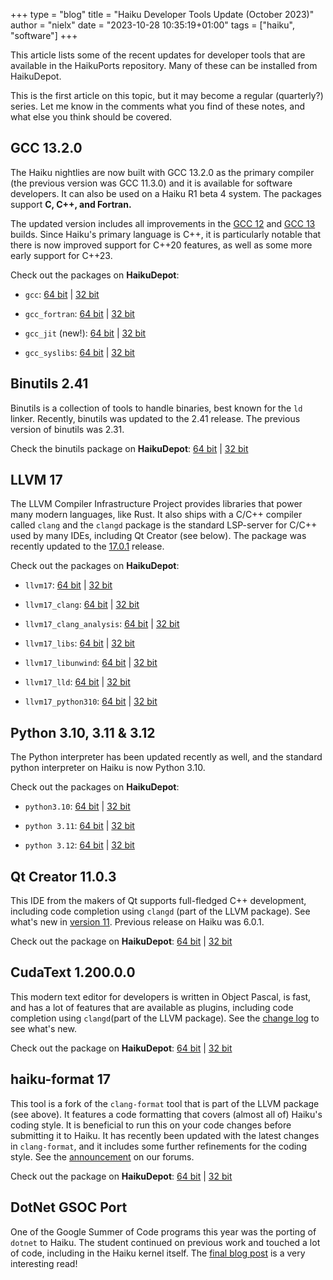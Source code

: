+++
type = "blog"
title = "Haiku Developer Tools Update (October 2023)"
author = "nielx"
date = "2023-10-28 10:35:19+01:00"
tags = ["haiku", "software"]
+++

This article lists some of the recent updates for developer tools that are available in the HaikuPorts repository. Many of these can be installed from HaikuDepot.

This is the first article on this topic, but it may become a regular (quarterly?) series. Let me know in the comments what you find of these notes, and what else you think should be covered.

<!--more-->

## GCC 13.2.0

The Haiku nightlies are now built with GCC 13.2.0 as the primary compiler (the previous version was GCC 11.3.0) and it is available for software developers. It can also be used on a Haiku R1 beta 4 system. The packages support **C, C++, and Fortran.**

The updated version includes all improvements in the [GCC 12](https://gcc.gnu.org/gcc-12/changes.html) and [GCC 13](https://gcc.gnu.org/gcc-13/changes.html) builds. Since Haiku's primary language is C++, it is particularly notable that there is now improved support for C++20 features, as well as some more early support for C++23.

Check out the packages on **HaikuDepot**:

- `gcc`: [64 bit](https://depot.haiku-os.org/#!/pkg/gcc/haikuports/haikuports_x86_64/13/2/0_2023_08_10/-/3/x86_64) | [32 bit](https://depot.haiku-os.org/#!/pkg/gcc_x86/haikuports/haikuports_x86_gcc2/13/2/0_2023_08_10/-/3/x86_gcc2)

- `gcc_fortran`: [64 bit](https://depot.haiku-os.org/#!/pkg/gcc_fortran/haikuports/haikuports_x86_64/13/2/0_2023_08_10/-/3/x86_64) | [32 bit](https://depot.haiku-os.org/#!/pkg/gcc_x86_fortran/haikuports/haikuports_x86_gcc2/13/2/0_2023_08_10/-/3/x86_gcc2)

- `gcc_jit` (new!): [64 bit](https://depot.haiku-os.org/#!/pkg/gcc_jit/haikuports/haikuports_x86_64/13/2/0_2023_08_10/-/3/x86_64) | [32 bit](https://depot.haiku-os.org/#!/pkg/gcc_x86_jit/haikuports/haikuports_x86_gcc2/13/2/0_2023_08_10/-/3/x86_gcc2)

- `gcc_syslibs`: [64 bit](https://depot.haiku-os.org/#!/pkg/gcc_syslibs/haikuports/haikuports_x86_64/13/2/0_2023_08_10/-/3/x86_64) | [32 bit](https://depot.haiku-os.org/#!/pkg/gcc_x86_syslibs/haikuports/haikuports_x86_gcc2/13/2/0_2023_08_10/-/3/x86_gcc2)

## Binutils 2.41

Binutils is a collection of tools to handle binaries, best known for the `ld` linker. Recently, binutils was updated to the 2.41 release. The previous version of binutils was 2.31.

Check the binutils package on **HaikuDepot**: [64 bit](https://depot.haiku-os.org/#!/pkg/binutils/haikuports/haikuports_x86_64/2/41/-/-/1/x86_64?bcguid=bc281-YHHL) | [32 bit](https://depot.haiku-os.org/#!/pkg/binutils_x86/haikuports/haikuports_x86_gcc2/2/41/-/-/1/x86_gcc2?bcguid=bc358-QDCL)

## LLVM 17

The LLVM Compiler Infrastructure Project provides libraries that power many modern languages, like Rust. It also ships with a C/C++ compiler called `clang` and the `clangd` package is the standard LSP-server for C/C++ used by many IDEs, including Qt Creator (see below). The package was recently updated to the [17.0.1](https://discourse.llvm.org/t/llvm-17-0-1-released/73549) release.

Check out the packages on **HaikuDepot**:

- `llvm17`: [64 bit](https://depot.haiku-os.org/#!/pkg/llvm17/haikuports/haikuports_x86_64/17/0/1/-/3/x86_64) | [32 bit](https://depot.haiku-os.org/#!/pkg/llvm17_python310/haikuports/haikuports_x86_64/17/0/1/-/3/x86_64)

- `llvm17_clang`: [64 bit](https://depot.haiku-os.org/#!/pkg/llvm17_clang/haikuports/haikuports_x86_64/17/0/1/-/3/x86_64) | [32 bit](https://depot.haiku-os.org/#!/pkg/llvm17_x86_clang/haikuports/haikuports_x86_gcc2/17/0/1/-/3/x86_gcc2)

- `llvm17_clang_analysis`: [64 bit](https://depot.haiku-os.org/#!/pkg/llvm17_clang_analysis/haikuports/haikuports_x86_64/17/0/1/-/3/x86_64) | [32 bit](https://depot.haiku-os.org/#!/pkg/llvm17_x86_clang_analysis/haikuports/haikuports_x86_gcc2/17/0/1/-/3/x86_gcc2)

- `llvm17_libs`: [64 bit](https://depot.haiku-os.org/#!/pkg/llvm17_libs/haikuports/haikuports_x86_64/17/0/1/-/3/x86_64) | [32 bit](https://depot.haiku-os.org/#!/pkg/llvm17_x86_libs/haikuports/haikuports_x86_gcc2/17/0/1/-/3/x86_gcc2)

- `llvm17_libunwind`: [64 bit](https://depot.haiku-os.org/#!/pkg/llvm17_libunwind/haikuports/haikuports_x86_64/17/0/1/-/3/x86_64) | [32 bit](https://depot.haiku-os.org/#!/pkg/llvm17_x86_libunwind/haikuports/haikuports_x86_gcc2/17/0/1/-/3/x86_gcc2)

- `llvm17_lld`: [64 bit](https://depot.haiku-os.org/#!/pkg/llvm17_lld/haikuports/haikuports_x86_64/17/0/1/-/3/x86_64) | [32 bit](https://depot.haiku-os.org/#!/pkg/llvm17_x86_lld/haikuports/haikuports_x86_gcc2/17/0/1/-/3/x86_gcc2)

- `llvm17_python310`: [64 bit](https://depot.haiku-os.org/#!/pkg/llvm17_python310/haikuports/haikuports_x86_64/17/0/1/-/3/x86_64) | [32 bit](https://depot.haiku-os.org/#!/pkg/llvm17_x86_python310/haikuports/haikuports_x86_gcc2/17/0/1/-/3/x86_gcc2)

## Python 3.10, 3.11 & 3.12

The Python interpreter has been updated recently as well, and the standard python interpreter on Haiku is now Python 3.10.

Check out the packages on **HaikuDepot**:

- `python3.10`: [64 bit](https://depot.haiku-os.org/#!/pkg/python3.10/haikuports/haikuports_x86_64/3/10/13/-/1/x86_64) | [32 bit](https://depot.haiku-os.org/#!/pkg/python3.10_x86/haikuports/haikuports_x86_gcc2/3/10/13/-/1/x86_gcc2)

- `python 3.11`: [64 bit](https://depot.haiku-os.org/#!/pkg/python3.11/haikuports/haikuports_x86_64/3/11/6/-/1/x86_64) | [32 bit](https://depot.haiku-os.org/#!/pkg/python3.11_x86/haikuports/haikuports_x86_gcc2/3/11/6/-/1/x86_gcc2)

- `python 3.12`: [64 bit](https://depot.haiku-os.org/#!/pkg/python3.12/haikuports/haikuports_x86_64/3/12/0/-/1/x86_64?bcguid=bc2938-FWTK) | [32 bit](https://depot.haiku-os.org/#!/pkg/python3.12_x86/haikuports/haikuports_x86_gcc2/3/12/0/-/1/x86_gcc2)

## Qt Creator 11.0.3

This IDE from the makers of Qt supports full-fledged C++ development, including code completion using `clangd` (part of the LLVM package). See what's new in [version 11](https://www.qt.io/blog/qt-creator-11-released). Previous release on Haiku was 6.0.1.

Check out the package on **HaikuDepot**: [64 bit](https://depot.haiku-os.org/#!/pkg/qt_creator/haikuports/haikuports_x86_64/11/0/3/-/2/x86_64) | [32 bit](https://depot.haiku-os.org/#!/pkg/qt_creator_x86/haikuports/haikuports_x86_gcc2/11/0/3/-/2/x86_gcc2)

## CudaText 1.200.0.0

This modern text editor for developers is written in Object Pascal, is fast, and has a lot of features that are available as plugins, including code completion using `clangd`(part of the LLVM package). See the [change log](https://github.com/Alexey-T/CudaText/blob/1.200.0/app/readme/history.txt) to see what's new.

Check out the package on **HaikuDepot**: [64 bit](https://depot.haiku-os.org/#!/pkg/cudatext/haikuports/haikuports_x86_64/1/200/0.0/-/1/x86_64?bcguid=bc2503-PXKT) | [32 bit](https://depot.haiku-os.org/#!/pkg/cudatext_x86/haikuports/haikuports_x86_gcc2/1/200/0.0/-/1/x86_gcc2)

## haiku-format 17

This tool is a fork of the `clang-format` tool that is part of the LLVM package (see above). It features a code formatting that covers (almost all of) Haiku's coding style. It is beneficial to run this on your code changes before submitting it to Haiku. It has recently been updated with the latest changes in `clang-format`, and it includes some further refinements for the coding style. See the [announcement](https://discuss.haiku-os.org/t/haiku-coding-guidelines-and-haiku-format/14047/1) on our forums.

Check out the package on **HaikuDepot**: [64 bit](https://depot.haiku-os.org/#!/pkg/haiku_format/haikuports/haikuports_x86_64/17/0/1/-/2/x86_64) | [32 bit](https://depot.haiku-os.org/#!/pkg/haiku_format_x86/haikuports/haikuports_x86_gcc2/17/0/1/-/2/x86_gcc2?bcguid=bc3071-UTWU)

## DotNet GSOC Port

One of the Google Summer of Code programs this year was the porting of `dotnet` to Haiku. The student continued on previous work and touched a lot of code, including in the Haiku kernel itself. The [final blog post](https://www.haiku-os.org/blog/trungnt2910/2023-08-20_gsoc_2023_dotnet_port_final_report/) is a very interesting read!


